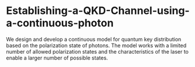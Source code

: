 # Establishing-a-QKD-Channel-using-a-continuous-photon
We design and develop a continuous model for quantum key distribution based on the polarization state of photons. The model works with a limited number of allowed polarization states and the characteristics of the laser to enable a larger number of possible states. 
